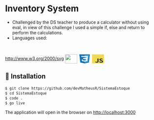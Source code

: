 ﻿# Inventory System
 
 - Challenged by the DS teacher to produce a calculator without using eval, in view of this challenge I used a simple if, else and return to perform the calculations.
 - Languages used:
<div style="display: inline_block"></br>
  
  http://www.w3.org/2000/svg
  <img align="center" height="30px" width="40px" src="http://www.w3.org/2000/svg"/>
  <img align="center" height="30px" width="40px" src="https://raw.githubusercontent.com/devicons/devicon/master/icons/css3/css3-original.svg"/>
  <img align="center" height="30px" width="40px" src="https://raw.githubusercontent.com/devicons/devicon/master/icons/javascript/javascript-original.svg"/>
</div>

## 🚀 Installation

```
$ git clone https://github.com/devMatheusR/SistemaEstoque
$ cd SistemaEstoque
$ code .
$ go live

```

The application will open in the browser on [http://localhost:3000](http://localhost:3000/)


